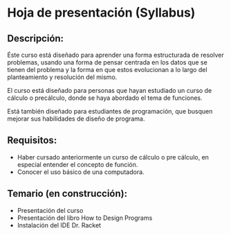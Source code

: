 # Hoja de presentación (Syllabus)

## Descripción:

Éste curso está diseñado para aprender una forma estructurada de resolver problemas, usando una forma de pensar centrada en los datos que se tienen del problema y la forma en que estos evolucionan a lo largo del planteamiento y resolución del mismo.

El curso está diseñado para personas que hayan estudiado un curso de cálculo o precálculo, donde se haya abordado el tema de funciones.

Está también diseñado para estudiantes de programación, que busquen mejorar
sus habilidades de diseño de programa.

## Requisitos:

- Haber cursado anteriormente un curso de cálculo o pre cálculo, en especial
entender el concepto de función.
- Conocer el uso básico de una computadora.

## Temario (en construcción):

- Presentación del curso
- Presentación del libro How to Design Programs
- Instalación del IDE Dr. Racket
